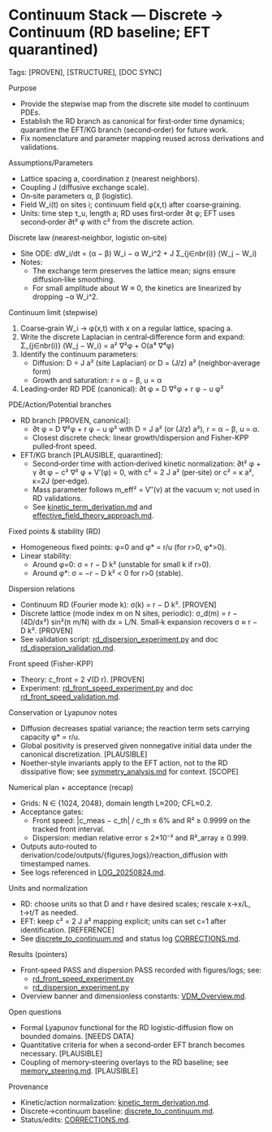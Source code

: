 # Continuum Stack — Discrete → Continuum (RD baseline; EFT quarantined)

Tags: [PROVEN], [STRUCTURE], [DOC SYNC]

Purpose
- Provide the stepwise map from the discrete site model to continuum PDEs.
- Establish the RD branch as canonical for first‑order time dynamics; quarantine the EFT/KG branch (second‑order) for future work.
- Fix nomenclature and parameter mapping reused across derivations and validations.

Assumptions/Parameters
- Lattice spacing a, coordination z (nearest neighbors).
- Coupling J (diffusive exchange scale).
- On‑site parameters α, β (logistic).
- Field W_i(t) on sites i; continuum field φ(x,t) after coarse‑graining.
- Units: time step τ_u, length a; RD uses first‑order ∂t φ; EFT uses second‑order ∂t² φ with c² from the discrete action.

Discrete law (nearest‑neighbor, logistic on‑site)
- Site ODE:
  dW_i/dt = (α − β) W_i − α W_i^2 + J Σ_{j∈nbr(i)} (W_j − W_i)
- Notes:
  - The exchange term preserves the lattice mean; signs ensure diffusion‑like smoothing.
  - For small amplitude about W ≈ 0, the kinetics are linearized by dropping −α W_i^2.

Continuum limit (stepwise)
1) Coarse‑grain W_i → φ(x,t) with x on a regular lattice, spacing a.
2) Write the discrete Laplacian in central‑difference form and expand:
   Σ_{j∈nbr(i)} (W_j − W_i) = a² ∇²φ + O(a⁴ ∇⁴φ)
3) Identify the continuum parameters:
   - Diffusion: D = J a² (site Laplacian) or D = (J/z) a² (neighbor‑average form)
   - Growth and saturation: r = α − β, u = α
4) Leading‑order RD PDE (canonical):
   ∂t φ = D ∇²φ + r φ − u φ²

PDE/Action/Potential branches
- RD branch [PROVEN, canonical]:
  - ∂t φ = D ∇²φ + r φ − u φ² with D = J a² (or (J/z) a²), r = α − β, u = α.
  - Closest discrete check: linear growth/dispersion and Fisher-KPP pulled‑front speed.
- EFT/KG branch [PLAUSIBLE, quarantined]:
  - Second‑order time with action‑derived kinetic normalization:
    ∂t² φ + γ ∂t φ − c² ∇² φ + V′(φ) = 0, with c² = 2 J a² (per‑site) or c² = κ a², κ=2J (per‑edge).
  - Mass parameter follows m_eff² = V″(v) at the vacuum v; not used in RD validations.
  - See [kinetic_term_derivation.md](Prometheus_VDM/derivation/effective_field_theory/kinetic_term_derivation.md:1) and [effective_field_theory_approach.md](Prometheus_VDM/derivation/effective_field_theory/effective_field_theory_approach.md:1).

Fixed points & stability (RD)
- Homogeneous fixed points: φ=0 and φ* = r/u (for r>0, φ*>0).
- Linear stability:
  - Around φ=0: σ = r − D k² (unstable for small k if r>0).
  - Around φ*: σ = −r − D k² < 0 for r>0 (stable).

Dispersion relations
- Continuum RD (Fourier mode k): σ(k) = r − D k². [PROVEN]
- Discrete lattice (mode index m on N sites, periodic):
  σ_d(m) = r − (4D/dx²) sin²(π m/N) with dx = L/N. Small‑k expansion recovers σ ≈ r − D k². [PROVEN]
- See validation script: [rd_dispersion_experiment.py](Prometheus_VDM/derivation/code/physics/reaction_diffusion/rd_dispersion_experiment.py:1) and doc [rd_dispersion_validation.md](Prometheus_VDM/derivation/reaction_diffusion/rd_dispersion_validation.md:1).

Front speed (Fisher-KPP)
- Theory: c_front = 2 √(D r). [PROVEN]
- Experiment: [rd_front_speed_experiment.py](Prometheus_VDM/derivation/code/physics/reaction_diffusion/rd_front_speed_experiment.py:1) and doc [rd_front_speed_validation.md](Prometheus_VDM/derivation/reaction_diffusion/rd_front_speed_validation.md:1).

Conservation or Lyapunov notes
- Diffusion decreases spatial variance; the reaction term sets carrying capacity φ* = r/u.
- Global positivity is preserved given nonnegative initial data under the canonical discretization. [PLAUSIBLE]
- Noether‑style invariants apply to the EFT action, not to the RD dissipative flow; see [symmetry_analysis.md](Prometheus_VDM/derivation/foundations/symmetry_analysis.md:1) for context. [SCOPE]

Numerical plan + acceptance (recap)
- Grids: N ∈ {1024, 2048}, domain length L≈200; CFL≈0.2.
- Acceptance gates:
  - Front speed: |c_meas − c_th| / c_th ≤ 6% and R² ≥ 0.9999 on the tracked front interval.
  - Dispersion: median relative error ≤ 2×10⁻³ and R²_array ≥ 0.999. 
- Outputs auto‑routed to derivation/code/outputs/{figures,logs}/reaction_diffusion with timestamped names.
- See logs referenced in [LOG_20250824.md](Prometheus_VDM/derivation/DAILY_LOGS/LOG_20250824.md:1).

Units and normalization
- RD: choose units so that D and r have desired scales; rescale x→x/L, t→t/T as needed.
- EFT: keep c² = 2 J a² mapping explicit; units can set c=1 after identification. [REFERENCE]
- See [discrete_to_continuum.md](Prometheus_VDM/derivation/foundations/discrete_to_continuum.md:1) and status log [CORRECTIONS.md](Prometheus_VDM/derivation/CORRECTIONS.md:1).

Results (pointers)
- Front‑speed PASS and dispersion PASS recorded with figures/logs; see:
  - [rd_front_speed_experiment.py](Prometheus_VDM/derivation/code/physics/reaction_diffusion/rd_front_speed_experiment.py:1)
  - [rd_dispersion_experiment.py](Prometheus_VDM/derivation/code/physics/reaction_diffusion/rd_dispersion_experiment.py:1)
- Overview banner and dimensionless constants: [VDM_Overview.md](Prometheus_VDM/derivation/VDM_Overview.md:1).

Open questions
- Formal Lyapunov functional for the RD logistic‑diffusion flow on bounded domains. [NEEDS DATA]
- Quantitative criteria for when a second‑order EFT branch becomes necessary. [PLAUSIBLE]
- Coupling of memory‑steering overlays to the RD baseline; see [memory_steering.md](Prometheus_VDM/derivation/memory_steering/memory_steering.md:1). [PLAUSIBLE]

Provenance
- Kinetic/action normalization: [kinetic_term_derivation.md](Prometheus_VDM/derivation/effective_field_theory/kinetic_term_derivation.md:1).
- Discrete→continuum baseline: [discrete_to_continuum.md](Prometheus_VDM/derivation/foundations/discrete_to_continuum.md:1).
- Status/edits: [CORRECTIONS.md](Prometheus_VDM/derivation/CORRECTIONS.md:1).